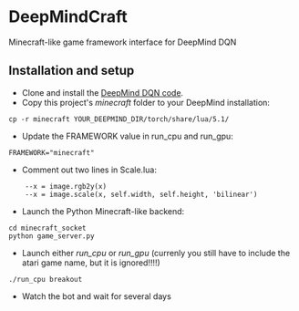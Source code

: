 # DeepMindCraft
Minecraft-like game framework interface for DeepMind DQN


## Installation and setup

* Clone and install the [DeepMind DQN code](https://github.com/kuz/DeepMind-Atari-Deep-Q-Learner).
* Copy this project's *minecraft* folder to your DeepMind installation:

``` cp -r minecraft YOUR_DEEPMIND_DIR/torch/share/lua/5.1/ ```

* Update the FRAMEWORK value in run_cpu and run_gpu:

``` FRAMEWORK="minecraft" ```

* Comment out two lines in Scale.lua:

```
    --x = image.rgb2y(x)
    --x = image.scale(x, self.width, self.height, 'bilinear')
```

* Launch the Python Minecraft-like backend:

```
cd minecraft_socket
python game_server.py
```

* Launch either *run_cpu* or *run_gpu* (currenly you still have to include the atari game name, but it is ignored!!!!)

``` ./run_cpu breakout ```

* Watch the bot and wait for several days

